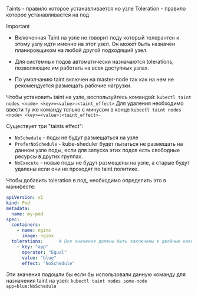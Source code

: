 Taints - правило которое устанавливается но узле
Toleration - правило которое устанавливается на под

>[!important]
>- Включенная Taint на узле не говорит поду который толерантен к этому узлу идти именно на этот узел. Он может быть назначен планировщиком на любой другой подходящий узел. 
>
>- Для системных подов автоматически назначаются tolerations, позволяющие им работать на всех доступных узлах.
>- По умолчанию taint включен на master-node так как на нем не рекомендуется размещать рабочие нагрузки.

Чтобы установить taint на узле, воспользуйтесь командой:
`kubectl taint nodes <node> <key>=<value>:<taint_effect>`
Для удаления необходимо ввести ту же команду только с минусом в конце 
`kubectl taint nodes <node> <key>=<value>:<taint_effect>-`

Существует три "taints effect":
- `NoSchedule` - поды не будут размещаться на узле
- `PreferNoSchedule` - kube-sheduler будет пытаться не размещать на данном узле поды, если для запуска этих подов есть свободные ресурсы в других группах.
- `NoExecute` - новые поды не будут размещены на узле, а старые будут удалены если они не проходят по taint политике. 

Чтобы добавить toleration в под, необходимо определить это в манифесте:
```yaml
apiVersion: v1
kind: Pod
metadata:
  name: my-pod
spec:
  containers:
    - name: nginx
      image: nginx
  tolerations:      # Все значения должны быть заключены в двойные кавычки.
    - key: "app"
      operator: "Equal"
      value: "blue"
      effect: "NoSchedule"
```
Эти значения подошли бы если бы использовали данную команду для назначения taint на узел:
`kubectl taint nodes some-node app=blue:NoSchedule`
